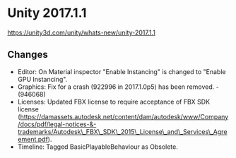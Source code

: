 # Unity 2017.1.1

https://unity3d.com/unity/whats-new/unity-2017.1.1

## Changes



*   Editor: On Material inspector "Enable Instancing" is changed to "Enable GPU Instancing".
*   Graphics: Fix for a crash (922996 in 2017.1.0p5) has been removed. - (946068)
*   Licenses: Updated FBX license to require acceptance of FBX SDK license (https://damassets.autodesk.net/content/dam/autodesk/www/Company/docs/pdf/legal-notices-&-trademarks/Autodesk\_FBX\_SDK\_2015\_License\_and\_Services\_Agreement.pdf).
*   Timeline: Tagged BasicPlayableBehaviour as Obsolete.